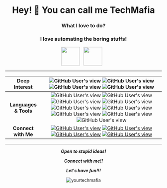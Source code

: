 <h1 align="center">Hey! 👋 You can call me TechMafia</h1>
<h3 align="center">What I love to do?</h3>
<h3 align="center">I love automating the boring stuffs!</h3>

<p align="center">
<a href="https://github.com/yourtechmafia"><img src="https://d33wubrfki0l68.cloudfront.net/a040d3fe135a512291b3bcab94c329c590e5c275/a2511/images/github-octocat.svg" width="60" height="60"></a>&nbsp;&nbsp;&nbsp;<a href="https://www.linkedin.com/in/techmafia/"><img src="https://cdn4.iconfinder.com/data/icons/social-messaging-ui-color-shapes-2-free/128/social-linkedin-circle-512.png" width="60" height="60"></a>&nbsp;&nbsp;&nbsp;</p>

---
| Deep Interest | <img alt="GitHub User's view" src="https://img.shields.io/badge/%20-Cloud%20Native-%23AA52BC?style=for-the-badge"> <img alt="GitHub User's view" src="https://img.shields.io/badge/%20-DevOps%20Architecture-%23AA52BC?style=for-the-badge"> <img alt="GitHub User's view" src="https://img.shields.io/badge/%20-Machine%20Learning-%239547A5?style=for-the-badge"> <img alt="GitHub User's view" src="https://img.shields.io/badge/%20-Artificial%20Intelligence-%23803D8D?style=for-the-badge"> |
| :---: | :---: |
| <b>Languages & Tools</b>    | <img alt="GitHub User's view" src="https://img.shields.io/badge/%20-Arduino-%23FFF192?style=for-the-badge"> <img alt="GitHub User's view" src="https://img.shields.io/badge/%20-C%2B%2B-%23FFEA61?style=for-the-badge"> <img alt="GitHub User's view" src="https://img.shields.io/badge/%20-Python-%23FFDD3C?style=for-the-badge"> <img alt="GitHub User's view" src="https://img.shields.io/badge/%20-Django-%23E8B631?style=for-the-badge"> <img alt="GitHub User's view" src="https://img.shields.io/badge/%20-WordPress-%23E59D1B?style=for-the-badge"> <img alt="GitHub User's view" src="https://img.shields.io/badge/%20-AWS-%23E08307?style=for-the-badge"> <img alt="GitHub User's view" src="https://img.shields.io/badge/%20-Cloud-%23FF6700?style=for-the-badge"> <img alt="GitHub User's view" src="https://img.shields.io/badge/%20-Linux-%23F55301?style=for-the-badge"> <img alt="GitHub User's view" src="https://img.shields.io/badge/%20-Automation-%23DE4B00?style=for-the-badge"> |
| <b>Connect with Me</b>  | <a href="https://www.linkedin.com/in/techmafia/"><img alt="GitHub User's view" src="https://img.shields.io/badge/%20-LinkedIn-%2300172D?style=for-the-badge"></a> <a href="mailto: ismailajagbe@gmail.com"><img alt="GitHub User's view" src="https://img.shields.io/badge/%20-Gmail-%23000B18?style=for-the-badge"></a> <a href="https://wa.me/2348166164289"><img alt="GitHub User's view" src="https://img.shields.io/badge/%20-WhatsApp-%23000B18?style=for-the-badge"></a> <a href="https://twitter.com/techmafia_"><img alt="GitHub User's view" src="https://img.shields.io/badge/%20-Twitter-%23000B18?style=for-the-badge"></a>|

---
<p align = "center">
  <I><B>Open to stupid ideas!</B></I>
</p>
<p align = "center">
  <I><B>Connect with me!!</B></I>
</p>
<p align = "center">
  <I><B>Let's have fun!!!</B></I>
</p>
<p align = "center"><img align = "center" src="https://github-readme-stats.vercel.app/api/top-langs?username=yourtechmafia&show_icons=true&locale=en&layout=compact" alt="yourtechmafia" />
</p>
